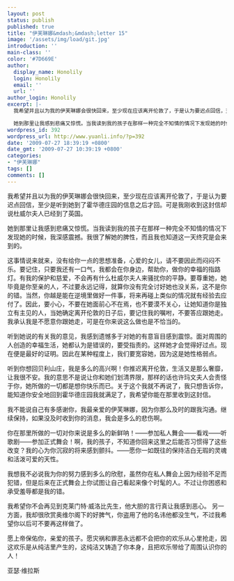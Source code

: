 ```yaml
---
layout: post
status: publish
published: true
title: "伊芙琳娜&mdash;&mdash;letter 15"
image: '/assets/img/load/git.jpg'
introduction: ''
main-class: ''
color: '#7D669E'
author:
  display_name: Honolily
  login: Honolily
  email: ''
  url: ''
author_login: Honolily
excerpt: |-
  我希望并且以为我的伊芙琳娜会很快回来，至少现在应该离开伦敦了，于是认为要迟点回信，至少是听到她到了霍华德庄园的信息之后才回。可是我刚收到这封信却说杜威尔夫人已经到了英国。

  她到那里让我感到悲痛又惊慌。当我读到我的孩子在那样一种完全不知情的情况下发现她的时候，我深感震撼。我很了解她的脾性，而且我也知道这一天终究是会来到的。
wordpress_id: 392
wordpress_url: http://www.yuanli.info/?p=392
date: '2009-07-27 18:39:19 +0800'
date_gmt: '2009-07-27 10:39:19 +0800'
categories:
- "伊芙琳娜"
tags: []
comments: []
---
```

<p>我希望并且以为我的伊芙琳娜会很快回来，至少现在应该离开伦敦了，于是认为要迟点回信，至少是听到她到了霍华德庄园的信息之后才回。可是我刚收到这封信却说杜威尔夫人已经到了英国。</p>
<p>她到那里让我感到悲痛又惊慌。当我读到我的孩子在那样一种完全不知情的情况下发现她的时候，我深感震撼。我很了解她的脾性，而且我也知道这一天终究是会来到的。<a id="more"></a><a id="more-392"></a></p>
<p>这事情说来就来，没有给你一点的思想准备，心爱的女儿，请不要因此而闷闷不乐。要记住，只要我还有一口气，我都会在你身边，帮助你，做你的幸福的指路灯。有我的保护和慈爱，不会再有什么杜威尔夫人来骚扰你的平静。要尊重她，她毕竟是你至亲的人，不过要永远记得，就算你没有完全讨好她也没关系，这不是你的错。当然，你越是能在逆境里做好一件事，将来再碰上类似的情况就有经验去应付了。因此，要小心，不要在她面前心不在焉，也不要漠不关心，让她知道你是独立有主见的人，当她确定离开伦敦的日子后，要记住我的嘱咐，不要答应跟她走。我承认我是不愿意你跟她走，可是在你来说这么做也是不恰当的。</p>
<p>听到她说的有关我的意见，我感到遗憾多于对她的有意盲目感到震惊。面对周围的人创造的幸福生活，她都认为是错误的，要受指责的。这样她才会觉得好过点。现在便是最好的证明。因此在某种程度上，我们要宽容她，因为这是她性格弱点。</p>
<p>听到你想回贝利山庄，我是多么的高兴啊！你推迟离开伦敦，生活又是那么奢靡，让我很不安。我的意思不是说让你和她们划清界限，那样的话也许玛文夫人会责怪于你，她所做的一切都是想你快乐而已。关于这个我就不再说了，我只想告诉你，能知道你安全地回到霍华德庄园我就满足了，我希望你能在那里收到这封信。</p>
<p>我不能说自己有多感谢你，我最亲爱的伊芙琳娜，因为你那么及时的跟我沟通。继续保持，如果没及时收到你的消息，我会是多么的悲伤啊。</p>
<p>你在那里所做的一切对你来说是多么的新鲜呐！&mdash;&mdash;参加私人舞会&mdash;&mdash;看戏&mdash;&mdash;听歌剧&mdash;&mdash;参加正式舞会！啊，我的孩子，不知道你回来这里之后能否习惯得了这些改变？我的心为你沉寂的将来感到颤抖。&mdash;&mdash;愿你一如既往的保持洁白无瑕的灵魂和活泼可爱的天性。</p>
<p>我想我不必说我为你的努力感到多么的欣慰，虽然你在私人舞会上因为经验不足而犯错，但是后来在正式舞会上你试图让自己看起来像个时髦的人。不过让你困惑和承受羞辱都是我的错。</p>
<p>我希望你不会再见到克莱门特&middot;威洛比先生，他大胆的言行真让我感到恶心。 另一方面，我却很欣赏奥维尔阁下的好脾气，你盗用了他的名讳他都没生气，不过我希望你以后可不要再这样做了。</p>
<p>愿上帝保佑你，亲爱的孩子。愿灾祸和罪恶永远都不会把你的欢乐从心里抢走，因这欢乐是从纯洁里产生的，这纯洁又铸造了你本身，且把欢乐带给了周围认识你的人！</p>
<p>亚瑟&middot;维拉斯</p>
